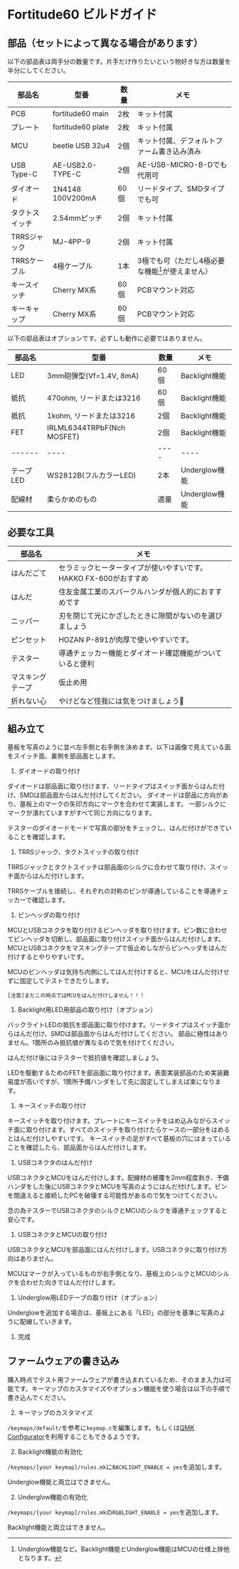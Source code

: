 # Fortitude60 ビルドガイド
## 部品（セットによって異なる場合があります）

以下の部品表は両手分の数量です。片手だけ作りたいという物好きな方は数量を半分にしてください。

|部品名|型番|数量|メモ|
|------|----|----|----|
|PCB|fortitude60 main|2枚|キット付属|
|プレート|fortitude60 plate|2枚|キット付属|
|MCU|beetle USB 32u4|2個|キット付属、デフォルトファーム書き込み済み|
|USB Type-C|AE-USB2.0-TYPE-C|2個|AE-USB-MICRO-B-Dでも代用可|
|ダイオード|1N4148 100V200mA|60個|リードタイプ、SMDタイプでも可|
|タクトスイッチ|2.54mmピッチ|2個|キット付属|
|TRRSジャック|MJ-4PP-9|2個|キット付属|
|TRRSケーブル|4極ケーブル|1本|3極でも可（ただし4極必要な機能[^underglow]が使えません）|
|キースイッチ|Cherry MX系|60個|PCBマウント対応|
|キーキャップ|Cherry MX系|60個|PCBマウント対応|

[^underglow]: Underglow機能など。Backlight機能とUnderglow機能はMCUの仕様上排他となります。

以下の部品表はオプションです。必ずしも動作に必要ではありません。

|部品名|型番|数量|メモ|
|------|----|----|----|
|LED|3mm砲弾型(Vf=1.4V, 8mA)|60個|Backlight機能|
|抵抗|470ohm, リードまたは3216|60個|Backlight機能|
|抵抗|1kohm, リードまたは3216|2個|Backlight機能|
|FET|IRLML6344TRPbF(Nch MOSFET)|2個|Backlight機能|
|------|----|----|----|
|テープLED|WS2812B(フルカラーLED)|2本|Underglow機能|
|配線材|柔らかめのもの|適量|Underglow機能|

## 必要な工具

|部品名|メモ|
|------|----|
|はんだごて|セラミックヒータータイプが使いやすいです。HAKKO FX-600がおすすめ|
|はんだ|住友金属工業のスパークルハンダが個人的におすすめです|
|ニッパー|刃を閉じて光にかざしたときに隙間がないのを選びましょう|
|ピンセット|HOZAN P-891が肉厚で使いやすいです。|
|テスター|導通チェッカー機能とダイオード確認機能がついていると便利|
|マスキングテープ|仮止め用|
|折れない心|やけどなど怪我には気をつけましょう👊|


## 組み立て
基板を写真のように並べ左手側と右手側を決めます。以下は画像で見えている面をスイッチ面、裏側を部品面とします。

1. ダイオードの取り付け

ダイオードは部品面に取り付けます、リードタイプはスイッチ面からはんだ付け、SMDは部品面からはんだ付けしてください。
ダイオードは部品に方向があり、基板上のマークの矢印方向にマークを合わせて実装します。
一部シルクにマークが潰れていますがすべて同じ方向になります。

テスターのダイオードモードで写真の部分をチェックし、はんだ付けができていることを確認します。

1. TRRSジャック、タクトスイッチの取り付け

TRRSジャックとタクトスイッチは部品面のシルクに合わせて取り付け、スイッチ面からはんだ付けします。

TRRSケーブルを接続し、それぞれの対称のピンが導通していることを導通チェッカーで確認します。

1. ピンヘッダの取り付け

MCUとUSBコネクタを取り付けるピンヘッダを取り付けます。ピン数に合わせてピンヘッダを切断し、部品面に取り付けスイッチ面からはんだ付けします。
MCUとUSBコネクタをマスキングテープで仮止めしながらピンヘッダをはんだ付けするとやりやすいです。

MCUのピンヘッダは気持ち内側にしてはんだ付けすると、MCUをはんだ付けせずに固定してテストできたりします。

```[注意]まだこの時点ではMCUをはんだ付けしません！！！```

1. Backlight用LED用部品の取り付け（オプション）

バックライトLEDの抵抗を部品面に取り付けます。リードタイプはスイッチ面からはんだ付け、SMDは部品面からはんだ付けしてください。
部品に極性はありません。1箇所のみ抵抗値が異なるので気を付けてください。

はんだ付け後にはテスターで抵抗値を確認しましょう。

LEDを駆動するためのFETを部品面に取り付けます。表面実装部品のため実装難易度が高いですが、1箇所予備ハンダをして先に固定してしまえば楽になります。

1. キースイッチの取り付け

キースイッチを取り付けます。プレートにキースイッチをはめ込みながらスイッチ面に取り付けます。すべてのスイッチを取り付けたらケースの一部分をはめるとはんだ付けしやすいです。
キースイッチの足がすべて基板の穴にはまっていることを確認したら、部品面からはんだ付けします。

1. USBコネクタのはんだ付け

USBコネクタとMCUをはんだ付けします。配線材の被覆を2mm程度剥き、予備ハンダをした後にUSBコネクタとMCUを写真のようにはんだ付けします。ピンを間違えると接続したPCを破壊する可能性があるので気をつけてください。

念の為テスターでUSBコネクタのシルクとMCUのシルクを導通チェックすると安心です。

1. USBコネクタとMCUの取り付け

USBコネクタとMCUを部品面にはんだ付けします。USBコネクタに取り付け方向はありません。

MCUはマークが入っているものが右手側となり、基板上のシルクとMCUのシルクを合わせた向きではんだ付けします。

1. Underglow用LEDテープの取り付け（オプション）

Underglowを追加する場合は、基板上にある「LED」の部分を基準に写真のように配線していきます。

1. 完成

## ファームウェアの書き込み

購入時点でテスト用ファームウェアが書き込まれているため、そのまま入力は可能です。キーマップのカスタマイズやオプション機能を使う場合は以下の手順で書き込んでください。

2. キーマップのカスタマイズ

```/keymaps/default/```を参考に```keymap.c```を編集します。もしくは[QMK Configurator](https://config.qmk.fm/)を利用することもできるようです。

2. Backlight機能の有効化

```/keymaps/[your keymap]/rules.mk```に```BACKLIGHT_ENABLE = yes```を追加します。

Underglow機能と両立はできません。

2. Underglow機能の有効化

```/keymaps/[your keymap]/rules.mk```の```RGBLIGHT_ENABLE = yes```を追加します。

Backlight機能と両立はできません。
